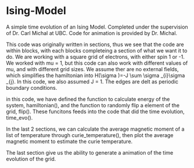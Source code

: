 # Ising-Model
A simple time evolution of an Ising Model. Completed under the supervision of Dr. Carl Michal at UBC. Code for animation is provided by Dr. Michal. 

This code was originally written in sections, thus we see that the code are within blocks, with each blocks completeing a section of what we want it to do. 
We are working with a square grid of electrons, with either spin 1 or -1. We worked with mu = 1, but this code can also work with different values of mu, and with different grid sizes. We assume ther are no external fields, which simplifies the hamiltonian into H(\sigma )=-J \sum \sigma _{i}\sigma _{j}. In this code, we also assumed J = 1. 
The edges are delt as periodic boundary conditions. 

in this code, we have defined the function to calculate energy of the system, hamiltonian(), and the function to randomly flip a element of the grid, flip(). These funcitons feeds into the code that did the time evolution, time_evo(). 

In the last 2 sections, we can calculate the average magnetic moment of a list of temperature through curie_temperature(), then plot the average magnetic moment to estimate the curie temperature. 

The last section give us the ability to generate a animation of the time evolution of the grid. 
